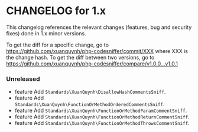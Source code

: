 CHANGELOG for 1.x
===================

This changelog references the relevant changes (features, bug and security fixes) done
in 1.x minor versions.

To get the diff for a specific change, go to https://github.com/xuanquynh/php-codesniffer/commit/XXX where XXX is the change hash.
To get the diff between two versions, go to https://github.com/xuanquynh/php-codesniffer/compare/v1.0.0...v1.0.1

### Unreleased

  * feature Add `Standards\XuanQuynh\DisallowHashCommentsSniff`.
  * feature Add `Standards\XuanQuynh\FunctionOrMethodOrderedCommentsSniff`.
  * feature Add `Standards\XuanQuynh\FunctionOrMethodParamCommentSniff`.
  * feature Add `Standards\XuanQuynh\FunctionOrMethodReturnCommentSniff`.
  * feature Add `Standards\XuanQuynh\FunctionOrMethodThrowsCommentSniff`.
